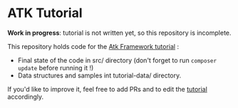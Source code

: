 # ATK Tutorial

**Work in progress**: tutorial is not written yet, so this repository is incomplete.

This repository holds code for the [Atk Framework tutorial](https://github.com/Sintattica/atk/doc/README.md) :

- Final state of the code in src/ directory (don't forget to run `composer update` before running it !)
- Data structures and samples int tutorial-data/ directory.

If you'd like to improve it, feel free to add PRs and to edit the [tutorial](https://github.com/Sintattica/atk/doc/README.md) accordingly.
